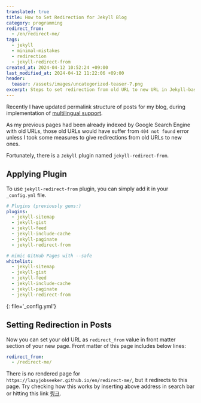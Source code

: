 ```yaml
---
translated: true
title: How to Set Redirection for Jekyll Blog
category: programming
redirect_from:
  - /en/redirect-me/
tags:
  - jekyll
  - minimal-mistakes
  - redirection
  - jekyll-redirect-from
created_at: 2024-04-12 10:52:24 +09:00
last_modified_at: 2024-04-12 11:22:06 +09:00
header:
  teaser: /assets/images/uncategorized-teaser-7.png
excerpt: Steps to set redirection from old URL to new URL in Jekyll-based blog using jekyll-redirect-from plugin.
---
```


Recently I have updated permalink structure of posts for my blog, during implementation of [multilingual support](https://lazyjobseeker.github.io/en/posts/github-blog-multiple-language-support-with-jekyll-theme-minimal-mistakes).

As my previous pages had been already indexed by Google Search Engine with old URLs, those old URLs would have suffer from `404 not found` error unless I took some measures to give redirections from old URLs to new ones.

Fortunately, there is a `Jekyll` plugin named `jekyll-redirect-from`.

## Applying Plugin

To use `jekyll-redirect-from` plugin, you can simply add it in your `_config.yml` file.

```yaml
# Plugins (previously gems:)
plugins:
  - jekyll-sitemap
  - jekyll-gist
  - jekyll-feed
  - jekyll-include-cache
  - jekyll-paginate
  - jekyll-redirect-from

# mimic GitHub Pages with --safe
whitelist:
  - jekyll-sitemap
  - jekyll-gist
  - jekyll-feed
  - jekyll-include-cache
  - jekyll-paginate
  - jekyll-redirect-from
```
{: file='_config.yml'}

## Setting Redirection in Posts

Now you can set your old URL as `redirect_from` value in front matter section of your new page.  Front matter of this page includes below lines:

```yaml
redirect_from:
  - /redirect-me/
```

There is no rendered page for `https://lazyjobseeker.github.io/en/redirect-me/`, but it redirects to this page.  Try checking how this works by inserting above address in search bar or hitting this link [링크](https://lazyjobseeker.github.io/en/redirect-me/).